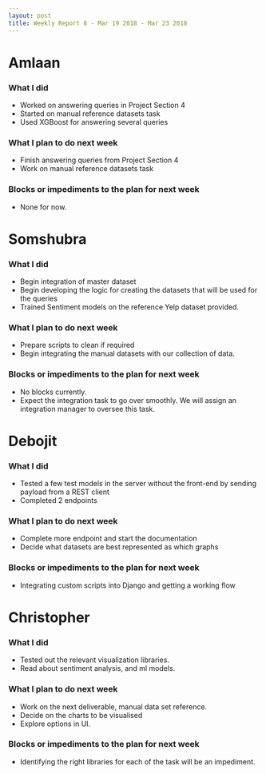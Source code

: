 ```yaml
---
layout: post
title: Weekly Report 8 - Mar 19 2018 - Mar 23 2018
---
```


# Amlaan

### What I did

- Worked on answering queries in Project Section 4
- Started on manual reference datasets task
- Used XGBoost for answering several queries

### What I plan to do next week

- Finish answering queries from Project Section 4
- Work on manual reference datasets task

### Blocks or impediments to the plan for next week

- None for now.

# Somshubra

### What I did

- Begin integration of master dataset
- Begin developing the logic for creating the datasets that will be used for the queries
- Trained Sentiment models on the reference Yelp dataset provided.

### What I plan to do next week

- Prepare scripts to clean if required
- Begin integrating the manual datasets with our collection of data.

### Blocks or impediments to the plan for next week

- No blocks currently.
- Expect the integration task to go over smoothly. We will assign an integration manager to oversee this task.

# Debojit

### What I did
- Tested a few test models in the server without the front-end by sending payload from a REST client
- Completed 2 endpoints

### What I plan to do next week
- Complete more endpoint and start the documentation
- Decide what datasets are best represented as which graphs

### Blocks or impediments to the plan for next week
- Integrating custom scripts into Django and getting a working flow

# Christopher

### What I did
- Tested out the relevant visualization libraries.
- Read about sentiment analysis, and ml models.

### What I plan to do next week
- Work on the next deliverable, manual data set reference.
- Decide on the charts to be visualised
- Explore options in UI.

### Blocks or impediments to the plan for next week
- Identifying the right libraries for each of the task will be an impediment.
